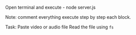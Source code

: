 Open terminal and execute - node server.js

Note: comment everything execute step by step each block. 

Task:
    Paste video or audio file 
    Read the file using `fs` 